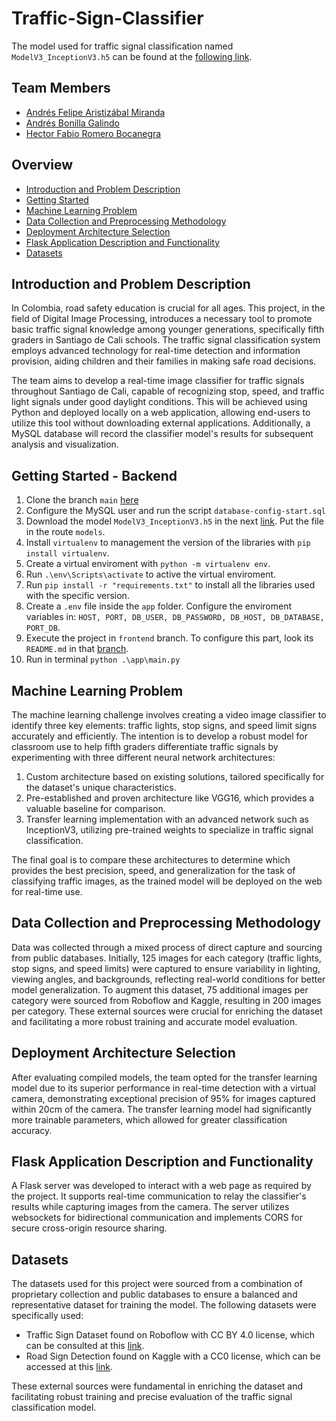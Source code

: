 # Traffic-Sign-Classifier

The model used for traffic signal classification named `ModelV3_InceptionV3.h5` can be found at the [following link](https://uao-my.sharepoint.com/:f:/g/personal/hector_fabio_romero_uao_edu_co/Eq6wNtHNeXtIqw-1CjkkI8EBiJf4wdLm455Gt4VAZHaJ1Q?e=WaZcCi).

## Team Members

-   [Andrés Felipe Aristizábal Miranda](https://github.com/Felipe-Aristizabal)
-   [Andrés Bonilla Galindo](https://github.com/AndresBonilla0306)
-   [Hector Fabio Romero Bocanegra](https://github.com/Hector-f-Romero)

## Overview

-   [Introduction and Problem Description](#introduction-and-problem-description)
-   [Getting Started](#getting-started)
-   [Machine Learning Problem](#machine-learning-problem)
-   [Data Collection and Preprocessing Methodology](#data-collection-and-preprocessing-methodology)
-   [Deployment Architecture Selection](#deployment-architecture-selection)
-   [Flask Application Description and Functionality](#flask-application-description-and-functionality)
-   [Datasets](#flask-application-description-and-functionality)

## Introduction and Problem Description

In Colombia, road safety education is crucial for all ages. This project, in the field of Digital Image Processing, introduces a necessary tool to promote basic traffic signal knowledge among younger generations, specifically fifth graders in Santiago de Cali schools. The traffic signal classification system employs advanced technology for real-time detection and information provision, aiding children and their families in making safe road decisions.

The team aims to develop a real-time image classifier for traffic signals throughout Santiago de Cali, capable of recognizing stop, speed, and traffic light signals under good daylight conditions. This will be achieved using Python and deployed locally on a web application, allowing end-users to utilize this tool without downloading external applications. Additionally, a MySQL database will record the classifier model's results for subsequent analysis and visualization.

## Getting Started - Backend

1. Clone the branch `main` [here](https://github.com/Felipe-Aristizabal/Traffic-Sign-Classifier)
2. Configure the MySQL user and run the script `database-config-start.sql`
3. Download the model `ModelV3_InceptionV3.h5` in the next [link](https://uao-my.sharepoint.com/:f:/r/personal/andres_aristizabal_m_uao_edu_co/Documents/7.%20S%C3%A9ptimo%20semestre/PDI/Modelos/Traffic%20Signal%20recognition?csf=1&web=1&e=qfQNDn). Put the file in the route `models`.
4. Install `virtualenv` to management the version of the libraries with `pip install virtualenv`.
5. Create a virtual enviroment with `python -m virtualenv env`.
6. Run `.\env\Scripts\activate` to active the virtual enviroment.
7. Run `pip install -r "requirements.txt"` to install all the libraries used with the specific version.
8. Create a `.env` file inside the `app` folder. Configure the enviroment variables in: `HOST, PORT, DB_USER, DB_PASSWORD, DB_HOST, DB_DATABASE, PORT_DB`.
9. Execute the project in `frontend` branch. To configure this part, look its `README.md` in that [branch](https://github.com/Felipe-Aristizabal/Traffic-Sign-Classifier/tree/frontend).
10. Run in terminal `python .\app\main.py`

## Machine Learning Problem

The machine learning challenge involves creating a video image classifier to identify three key elements: traffic lights, stop signs, and speed limit signs accurately and efficiently. The intention is to develop a robust model for classroom use to help fifth graders differentiate traffic signals by experimenting with three different neural network architectures:

1. Custom architecture based on existing solutions, tailored specifically for the dataset's unique characteristics.
2. Pre-established and proven architecture like VGG16, which provides a valuable baseline for comparison.
3. Transfer learning implementation with an advanced network such as InceptionV3, utilizing pre-trained weights to specialize in traffic signal classification.

The final goal is to compare these architectures to determine which provides the best precision, speed, and generalization for the task of classifying traffic images, as the trained model will be deployed on the web for real-time use.

## Data Collection and Preprocessing Methodology

Data was collected through a mixed process of direct capture and sourcing from public databases. Initially, 125 images for each category (traffic lights, stop signs, and speed limits) were captured to ensure variability in lighting, viewing angles, and backgrounds, reflecting real-world conditions for better model generalization. To augment this dataset, 75 additional images per category were sourced from Roboflow and Kaggle, resulting in 200 images per category. These external sources were crucial for enriching the dataset and facilitating a more robust training and accurate model evaluation.

## Deployment Architecture Selection

After evaluating compiled models, the team opted for the transfer learning model due to its superior performance in real-time detection with a virtual camera, demonstrating exceptional precision of 95% for images captured within 20cm of the camera. The transfer learning model had significantly more trainable parameters, which allowed for greater classification accuracy.

## Flask Application Description and Functionality

A Flask server was developed to interact with a web page as required by the project. It supports real-time communication to relay the classifier's results while capturing images from the camera. The server utilizes websockets for bidirectional communication and implements CORS for secure cross-origin resource sharing.

## Datasets

The datasets used for this project were sourced from a combination of proprietary collection and public databases to ensure a balanced and representative dataset for training the model. The following datasets were specifically used:

-   Traffic Sign Dataset found on Roboflow with CC BY 4.0 license, which can be consulted at this [link](https://public.roboflow.com/object-detection/traffic-sign).
-   Road Sign Detection found on Kaggle with a CC0 license, which can be accessed at this [link](https://www.kaggle.com/andrewmvd/road-sign-detection).

These external sources were fundamental in enriching the dataset and facilitating robust training and precise evaluation of the traffic signal classification model.
